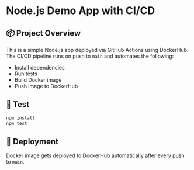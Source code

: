 
# Node.js Demo App with CI/CD

## 📦 Project Overview
This is a simple Node.js app deployed via GitHub Actions using DockerHub. The CI/CD pipeline runs on push to `main` and automates the following:
- Install dependencies
- Run tests
- Build Docker image
- Push image to DockerHub

## 🧪 Test
```bash
npm install
npm test
```

## 🚀 Deployment
Docker image gets deployed to DockerHub automatically after every push to `main`.
